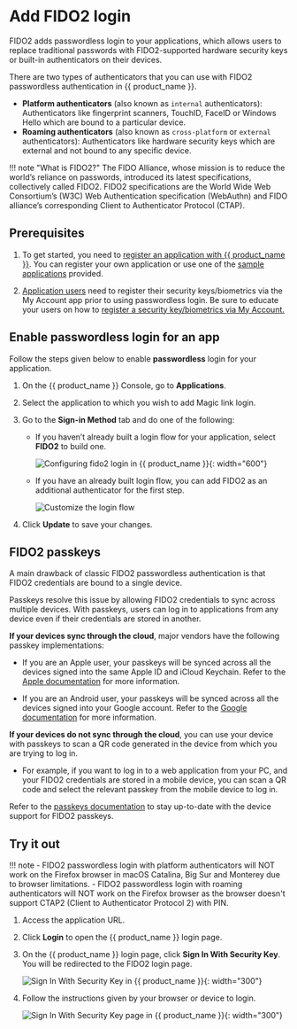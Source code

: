 # Add FIDO2 login

FIDO2 adds passwordless login to your applications, which allows users to replace traditional passwords with FIDO2-supported hardware security keys or built-in authenticators on their devices.

There are two types of authenticators that you can use with FIDO2 passwordless authentication in {{ product_name }}.

- **Platform authenticators** (also known as `internal` authenticators): Authenticators like fingerprint scanners, TouchID, FaceID or Windows Hello which are bound to a particular device.
- **Roaming authenticators** (also known as `cross-platform` or `external` authenticators): Authenticators like hardware security keys which are external and not bound to any specific device.

!!! note "What is FIDO2?"
    The FIDO Alliance, whose mission is to reduce the world’s reliance on passwords, introduced its latest specifications, collectively called FIDO2. FIDO2 specifications are the World Wide Web Consortium’s (W3C) Web Authentication specification (WebAuthn) and FIDO alliance’s corresponding Client to Authenticator Protocol (CTAP).

## Prerequisites

1. To get started, you need to [register an application with {{ product_name }}]({{base_path}}/guides/applications/). You can register your own application or use one of the [sample applications]({{base_path}}/get-started/try-samples/) provided.

2. [Application users]({{base_path}}/get-started/create-asgardeo-account/#create-a-user) need to register their security keys/biometrics via the My Account app prior to using passwordless login. Be sure to educate your users on how to [register a security key/biometrics via My Account.]({{base_path}}/guides/user-self-service/register-security-key/)

## Enable passwordless login for an app

Follow the steps given below to enable **passwordless** login for your application.

1. On the {{ product_name }} Console, go to **Applications**.

2. Select the application to which you wish to add Magic link login.

3. Go to the **Sign-in Method** tab and do one of the following:

    - If you haven’t already built a login flow for your application, select **FIDO2** to build one.

      ![Configuring fido2 login in {{ product_name }}]({{base_path}}/assets/img/guides/passwordless/fido2/add-fido-login.png){: width="600"}

    - If you have an already built login flow, you can add FIDO2 as an additional authenticator for the first step.

      ![Customize the login flow]({{base_path}}/assets/img/guides/passwordless/fido2/fido-login-step.png)

4. Click **Update** to save your changes.

## FIDO2 passkeys

A main drawback of classic FIDO2 passwordless authentication is that FIDO2 credentials are bound to a single device.

Passkeys resolve this issue by allowing FIDO2 credentials to sync across multiple devices. With passkeys, users can log in to applications from any device even if their credentials are stored in another.

**If your devices sync through the cloud**, major vendors have the following passkey implementations:

- If you are an Apple user, your passkeys will be synced across all the devices signed into the same Apple ID and iCloud Keychain. Refer to the [Apple documentation](https://developer.apple.com/passkeys/) for more information.

- If you are an Android user, your  passkeys will be synced across all the devices signed into your Google account. Refer to the [Google documentation](https://developers.google.com/identity/passkeys) for more information.

**If your devices do not sync through the cloud**, you can use your device with passkeys to scan a QR code generated in the device from which you are trying to log in.

- For example, if you want to log in to a web application from your PC, and your FIDO2 credentials are stored in a mobile device, you can scan a QR code and select the relevant passkey from the mobile device to log in.

Refer to the [passkeys documentation](https://passkeys.dev/device-support/) to stay up-to-date with the device support for FIDO2 passkeys.

## Try it out

!!! note
    - FIDO2 passwordless login with platform authenticators will NOT work on the Firefox browser in macOS Catalina, Big Sur and Monterey due to browser limitations.
    - FIDO2 passwordless login with roaming authenticators will NOT work on the Firefox browser as the browser doesn't support CTAP2 (Client to Authenticator Protocol 2) with PIN.

1. Access the application URL.
2. Click **Login** to open the {{ product_name }} login page.
3. On the {{ product_name }} login page, click **Sign In With Security Key**. You will be redirected to the FIDO2 login page.
  
    ![Sign In With Security Key in {{ product_name }}]({{base_path}}/assets/img/guides/passwordless/fido2/sign-in-with-security-key.png){: width="300"}

4. Follow the instructions given by your browser or device to login.
  
    ![Sign In With Security Key page in {{ product_name }}]({{base_path}}/assets/img/guides/passwordless/fido2/sign-in-with-security-key-page.png){: width="300"}
